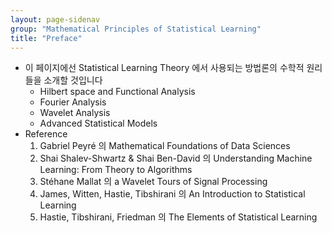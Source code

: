 ```yaml
---
layout: page-sidenav
group: "Mathematical Principles of Statistical Learning"
title: "Preface"
---
```


- 이 페이지에선 Statistical Learning Theory 에서 사용되는 방법론의 수학적 원리들을 소개할 것입니다
	- Hilbert space and Functional Analysis
	- Fourier Analysis
	- Wavelet Analysis
	- Advanced Statistical Models 
- Reference
	1. Gabriel Peyré 의 Mathematical Foundations of Data Sciences
	2. Shai Shalev-Shwartz & Shai Ben-David 의 Understanding Machine Learning: From Theory to Algorithms
	3. Stéhane Mallat 의 a Wavelet Tours of Signal Processing
	4. 	James, Witten, Hastie, Tibshirani 의 An Introduction to Statistical Learning
	2. Hastie, Tibshirani, Friedman 의 The Elements of Statistical Learning 